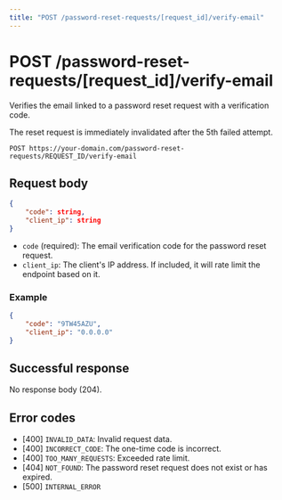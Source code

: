 ```yaml
---
title: "POST /password-reset-requests/[request_id]/verify-email"
---
```


# POST /password-reset-requests/[request_id]/verify-email

Verifies the email linked to a password reset request with a verification code.

The reset request is immediately invalidated after the 5th failed attempt.

```
POST https://your-domain.com/password-reset-requests/REQUEST_ID/verify-email
```

## Request body

```json
{
    "code": string,
    "client_ip": string
}
```

- `code` (required): The email verification code for the password reset request.
- `client_ip`: The client's IP address. If included, it will rate limit the endpoint based on it.

### Example

```json
{
    "code": "9TW45AZU",
    "client_ip": "0.0.0.0"
}
```

## Successful response

No response body (204).

## Error codes

- [400] `INVALID_DATA`: Invalid request data.
- [400] `INCORRECT_CODE`: The one-time code is incorrect.
- [400] `TOO_MANY_REQUESTS`: Exceeded rate limit.
- [404] `NOT_FOUND`: The password reset request does not exist or has expired.
- [500] `INTERNAL_ERROR`
